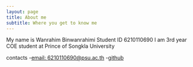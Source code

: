 ```yaml
---
layout: page
title: About me
subtitle: Where you get to know me
---
```


My name is Wanrahim Binwanrahimi Student ID 6210110690
I am 3rd year COE student at Prince of Songkla University

contacts
  -[email: 6210110690@psu.ac.th](mailto:6210110690@psu.ac.th)
  -[github](https://github.com/HimRahim)
